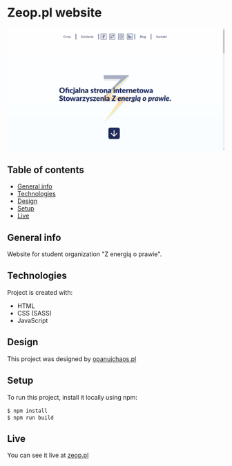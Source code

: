 # Zeop.pl website
![screenshot](images/screenshot.png)

## Table of contents
  - [General info](#general-info)
  - [Technologies](#technologies)
  - [Design](#design)
  - [Setup](#setup)
  - [Live](#live)

## General info
Website for student organization "Z energią o prawie".  
	
## Technologies
Project is created with:
* HTML
* CSS (SASS)
* JavaScript


## Design
This project was designed by [opanujchaos.pl](http://opanujchaos.pl/)

## Setup
To run this project, install it locally using npm:

```
$ npm install
$ npm run build
```

## Live
You can see it live at [zeop.pl](https://zeop.pl)
